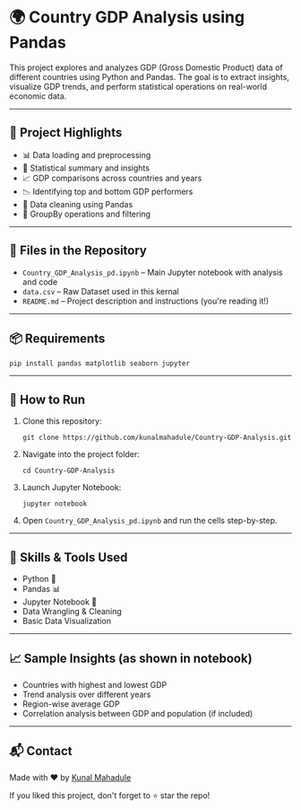 <!DOCTYPE html>
<html lang="en">
<head>
  <meta charset="UTF-8">
</head>
<body>

  <h1>🌍 Country GDP Analysis using Pandas</h1>

  <p>This project explores and analyzes GDP (Gross Domestic Product) data of different countries using Python and Pandas. The goal is to extract insights, visualize GDP trends, and perform statistical operations on real-world economic data.</p>

  <hr>

  <h2>📌 Project Highlights</h2>
  <ul>
    <li>📊 Data loading and preprocessing</li>
    <li>🧮 Statistical summary and insights</li>
    <li>📈 GDP comparisons across countries and years</li>
    <li>📉 Identifying top and bottom GDP performers</li>
    <li>🧼 Data cleaning using Pandas</li>
    <li>📍 GroupBy operations and filtering</li>
  </ul>

  <hr>

  <h2>📂 Files in the Repository</h2>
  <ul>
    <li><code>Country_GDP_Analysis_pd.ipynb</code> – Main Jupyter notebook with analysis and code</li>
    <li><code>data.csv</code> – Raw Dataset used in this kernal</li>
    <li><code>README.md</code> – Project description and instructions (you're reading it!)</li>
  </ul>

  <hr>

  <h2>📦 Requirements</h2>
  <pre><code>pip install pandas matplotlib seaborn jupyter</code></pre>

  <hr>

  <h2>🚀 How to Run</h2>
  <ol>
    <li>Clone this repository:
      <pre><code>git clone https://github.com/kunalmahadule/Country-GDP-Analysis.git</code></pre>
    </li>
    <li>Navigate into the project folder:
      <pre><code>cd Country-GDP-Analysis</code></pre>
    </li>
    <li>Launch Jupyter Notebook:
      <pre><code>jupyter notebook</code></pre>
    </li>
    <li>Open <code>Country_GDP_Analysis_pd.ipynb</code> and run the cells step-by-step.</li>
  </ol>

  <hr>

  <h2>🧠 Skills & Tools Used</h2>
  <ul>
    <li>Python 🐍</li>
    <li>Pandas 📊</li>
    <li>Jupyter Notebook 📓</li>
    <li>Data Wrangling & Cleaning</li>
    <li>Basic Data Visualization</li>
  </ul>

  <hr>

  <h2>📈 Sample Insights (as shown in notebook)</h2>
  <ul>
    <li>Countries with highest and lowest GDP</li>
    <li>Trend analysis over different years</li>
    <li>Region-wise average GDP</li>
    <li>Correlation analysis between GDP and population (if included)</li>
  </ul>

  <hr>

  <h2>📬 Contact</h2>
  <p>Made with ❤️ by <a href="https://github.com/kunalmahadule" target="_blank">Kunal Mahadule</a></p>
  <p>If you liked this project, don't forget to ⭐ star the repo!</p>

</body>
</html>

